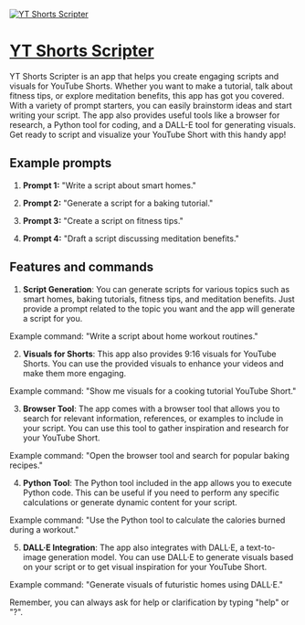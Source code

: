 [![YT Shorts Scripter](https://files.oaiusercontent.com/file-XtTAIpHrmBkjGUdflSGbCpOL?se=2123-10-17T01%3A59%3A51Z&sp=r&sv=2021-08-06&sr=b&rscc=max-age%3D31536000%2C%20immutable&rscd=attachment%3B%20filename%3D72ed038f-2349-43f9-9f59-cd096fe4ebca.png&sig=xaPAaytWaUsteFHNywBDQZdvGrBi8To8M4L6HdBTOAE%3D)](https://chat.openai.com/g/g-9kJSrsF0R-yt-shorts-scripter)

# [YT Shorts Scripter](https://chat.openai.com/g/g-9kJSrsF0R-yt-shorts-scripter)

YT Shorts Scripter is an app that helps you create engaging scripts and visuals for YouTube Shorts. Whether you want to make a tutorial, talk about fitness tips, or explore meditation benefits, this app has got you covered. With a variety of prompt starters, you can easily brainstorm ideas and start writing your script. The app also provides useful tools like a browser for research, a Python tool for coding, and a DALL-E tool for generating visuals. Get ready to script and visualize your YouTube Short with this handy app!

## Example prompts

1. **Prompt 1:** "Write a script about smart homes."

2. **Prompt 2:** "Generate a script for a baking tutorial."

3. **Prompt 3:** "Create a script on fitness tips."

4. **Prompt 4:** "Draft a script discussing meditation benefits."


## Features and commands

1. **Script Generation**: You can generate scripts for various topics such as smart homes, baking tutorials, fitness tips, and meditation benefits. Just provide a prompt related to the topic you want and the app will generate a script for you.

Example command: "Write a script about home workout routines."

2. **Visuals for Shorts**: This app also provides 9:16 visuals for YouTube Shorts. You can use the provided visuals to enhance your videos and make them more engaging.

Example command: "Show me visuals for a cooking tutorial YouTube Short."

3. **Browser Tool**: The app comes with a browser tool that allows you to search for relevant information, references, or examples to include in your script. You can use this tool to gather inspiration and research for your YouTube Short.

Example command: "Open the browser tool and search for popular baking recipes."

4. **Python Tool**: The Python tool included in the app allows you to execute Python code. This can be useful if you need to perform any specific calculations or generate dynamic content for your script.

Example command: "Use the Python tool to calculate the calories burned during a workout."

5. **DALL·E Integration**: The app also integrates with DALL·E, a text-to-image generation model. You can use DALL·E to generate visuals based on your script or to get visual inspiration for your YouTube Short.

Example command: "Generate visuals of futuristic homes using DALL·E."

Remember, you can always ask for help or clarification by typing "help" or "?".
